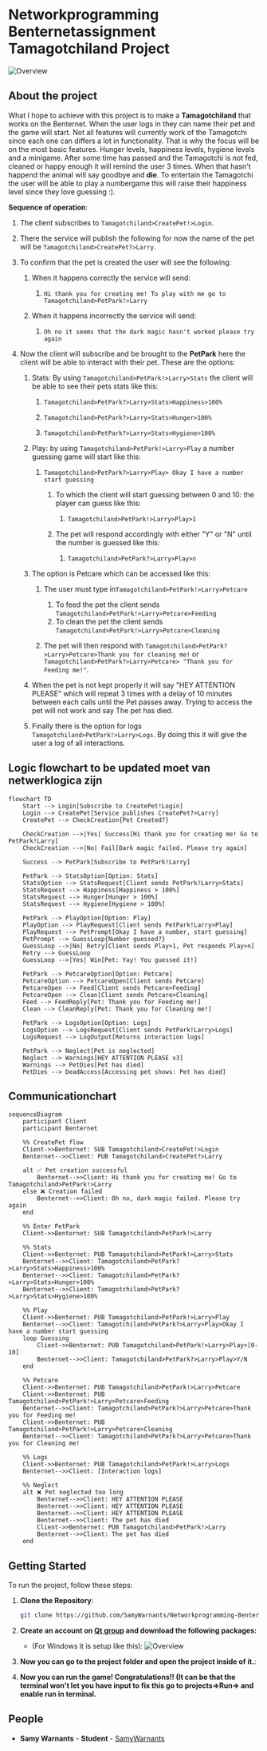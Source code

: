 # Networkprogramming Benternetassignment Tamagotchiland Project


![Overview](./Resources/tamagotchi.png)

## About the project

What I hope to achieve with this project is to make a **Tamagotchiland** that works on the Benternet. When the user logs in they can name their pet and the game will start. Not all features will currently work of the Tamagotchi since each one can differs a lot in functionality. That is why the focus will be on the most basic features. Hunger levels, happiness levels, hygiene levels and a minigame. After some time has passed and the Tamagotchi is not fed, cleaned or happy enough it will remind the user 3 times. When that hasn't happend the animal will say goodbye and **die**. To entertain the Tamagotchi the user will be able to play a numbergame this will raise their happiness level since they love guessing :).

**Sequence of operation**:

1. The client subscribes to ``Tamagotchiland>CreatePet!>Login``.

2. There the service will publish the following for now the name of the pet will be ``Tamagotchiland>CreatePet?>Larry``.

3. To confirm that the pet is created the user will see the following:

   1. When it happens correctly the service will send: 
      1. ``Hi thank you for creating me! To play with me go to Tamagotchiland>PetPark!>Larry ``

   2. When it happens incorrectly the service will send:
      1. ``Oh no it seems that the dark magic hasn't worked please try again``
      
         

4. Now the client will subscribe and be brought to the **PetPark** here the client will be able to interact with their pet. These are the options:

   

   1. Stats: By using ``Tamagotchiland>PetPark!>Larry>Stats`` the client will be able to see their pets stats like this:

      1. ``Tamagotchiland>PetPark?>Larry>Stats>Happiness>100%``

      2. ``Tamagotchiland>PetPark?>Larry>Stats>Hunger>100%``

      3. ``Tamagotchiland>PetPark?>Larry>Stats>Hygiene>100%``

         

   2. Play: by using ``Tamagotchiland>PetPark!>Larry>Play`` a number guessing game will start like this:

      

      1. ``Tamagotchiland>PetPark?>Larry>Play> Okay I have a number start guessing``

         1. To which the client will start guessing between 0 and 10: the player can guess like this:

            1. ``Tamagotchiland>PetPark!>Larry>Play>1``

         2. The pet will respond accordingly with either "Y" or "N" until the number is guessed like this:

            1. ``Tamagotchiland>PetPark?>Larry>Play>n``
         
            
         

   3. The option is Petcare which can be accessed like this:

      

      1. The user must type in``Tamagotchiland>PetPark!>Larry>Petcare``

         1. To feed the pet the client sends ``Tamagotchiland>PetPark!>Larry>Petcare>Feeding``
         2. To clean the pet the client sends ``Tamagotchiland>PetPark!>Larry>Petcare>Cleaning``

         

      2. The pet will then respond with ``Tamagotchiland>PetPark?>Larry>Petcare>Thank you for cleaning me!`` or ``Tamagotchiland>PetPark?>Larry>Petcare> "Thank you for Feeding me!"``.

         

   4. When the pet is not kept properly it will say "HEY ATTENTION PLEASE" which will repeat 3 times with a delay of 10 minutes between each calls until the Pet passes away. Trying to access the pet will not work and say The pet has died.

   5. Finally there is the option for logs ``Tamagotchiland>PetPark!>Larry>Logs``. By doing this it will give the user a log of all interactions.

      


## Logic flowchart **to be updated moet van netwerklogica zijn**

```mermaid
flowchart TD
    Start --> Login[Subscribe to CreatePet!Login]
    Login --> CreatePet[Service publishes CreatePet?>Larry]
    CreatePet --> CheckCreation{Pet Created?}

    CheckCreation -->|Yes| Success[Hi thank you for creating me! Go to PetPark!Larry]
    CheckCreation -->|No| Fail[Dark magic failed. Please try again]

    Success --> PetPark[Subscribe to PetPark!Larry]

    PetPark --> StatsOption[Option: Stats]
    StatsOption --> StatsRequest[Client sends PetPark!Larry>Stats]
    StatsRequest --> Happiness[Happiness > 100%]
    StatsRequest --> Hunger[Hunger > 100%]
    StatsRequest --> Hygiene[Hygiene > 100%]

    PetPark --> PlayOption[Option: Play]
    PlayOption --> PlayRequest[Client sends PetPark!Larry>Play]
    PlayRequest --> PetPrompt[Okay I have a number, start guessing]
    PetPrompt --> GuessLoop{Number guessed?}
    GuessLoop -->|No| Retry[Client sends Play>1, Pet responds Play>n]
    Retry --> GuessLoop
    GuessLoop -->|Yes| Win[Pet: Yay! You guessed it!]

    PetPark --> PetcareOption[Option: Petcare]
    PetcareOption --> PetcareOpen[Client sends Petcare]
    PetcareOpen --> Feed[Client sends Petcare>Feeding]
    PetcareOpen --> Clean[Client sends Petcare>Cleaning]
    Feed --> FeedReply[Pet: Thank you for Feeding me!]
    Clean --> CleanReply[Pet: Thank you for Cleaning me!]

    PetPark --> LogsOption[Option: Logs]
    LogsOption --> LogsRequest[Client sends PetPark!Larry>Logs]
    LogsRequest --> LogOutput[Returns interaction logs]

    PetPark --> Neglect[Pet is neglected]
    Neglect --> Warnings[HEY ATTENTION PLEASE x3]
    Warnings --> PetDies[Pet has died]
    PetDies --> DeadAccess[Accessing pet shows: Pet has died]
```

## Communicationchart

```mermaid
sequenceDiagram
    participant Client
    participant Benternet

    %% CreatePet flow
    Client->>Benternet: SUB Tamagotchiland>CreatePet!>Login
    Benternet-->>Client: PUB Tamagotchiland>CreatePet?>Larry

    alt ✅ Pet creation successful
        Benternet-->>Client: Hi thank you for creating me! Go to Tamagotchiland>PetPark!>Larry
    else ❌ Creation failed
        Benternet-->>Client: Oh no, dark magic failed. Please try again
    end

    %% Enter PetPark
    Client->>Benternet: SUB Tamagotchiland>PetPark!>Larry

    %% Stats
    Client->>Benternet: PUB Tamagotchiland>PetPark!>Larry>Stats
    Benternet-->>Client: Tamagotchiland>PetPark?>Larry>Stats>Happiness>100%
    Benternet-->>Client: Tamagotchiland>PetPark?>Larry>Stats>Hunger>100%
    Benternet-->>Client: Tamagotchiland>PetPark?>Larry>Stats>Hygiene>100%

    %% Play
    Client->>Benternet: PUB Tamagotchiland>PetPark!>Larry>Play
    Benternet-->>Client: Tamagotchiland>PetPark?>Larry>Play>Okay I have a number start guessing
    loop Guessing
        Client->>Benternet: PUB Tamagotchiland>PetPark!>Larry>Play>[0-10]
        Benternet-->>Client: Tamagotchiland>PetPark?>Larry>Play>Y/N
    end

    %% Petcare
    Client->>Benternet: PUB Tamagotchiland>PetPark!>Larry>Petcare
    Client->>Benternet: PUB Tamagotchiland>PetPark!>Larry>Petcare>Feeding
    Benternet-->>Client: Tamagotchiland>PetPark?>Larry>Petcare>Thank you for Feeding me!
    Client->>Benternet: PUB Tamagotchiland>PetPark!>Larry>Petcare>Cleaning
    Benternet-->>Client: Tamagotchiland>PetPark?>Larry>Petcare>Thank you for Cleaning me!

    %% Logs
    Client->>Benternet: PUB Tamagotchiland>PetPark!>Larry>Logs
    Benternet-->>Client: [Interaction logs]

    %% Neglect
    alt ❌ Pet neglected too long
        Benternet-->>Client: HEY ATTENTION PLEASE
        Benternet-->>Client: HEY ATTENTION PLEASE
        Benternet-->>Client: HEY ATTENTION PLEASE
        Benternet-->>Client: The pet has died
        Client->>Benternet: PUB Tamagotchiland>PetPark!>Larry
        Benternet-->>Client: The pet has died
    end
```



## Getting Started

To run the project, follow these steps:

1. **Clone the Repository**:
   ```bash
   git clone https://github.com/SamyWarnants/Networkprogramming-Benternetopdracht.git
   ```
2. **Create an account on [Qt group](https://www.qt.io/download-dev) and download the following packages:**
   
   - (For Windows it is setup like this):
     ![Overview](./Resources/qtsetup.png)
3. **Now you can go to the project folder and open the project inside of it.**:
4. **Now you can run the game! Congratulations!! (It can be that the terminal won't let you have input to fix this go to projects=>Run=> and enable run in terminal.**


## People

- **Samy Warnants** - __Student__ - [SamyWarnants](https://github.com/SamyWarnants)

  
